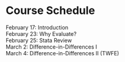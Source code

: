 # Course Schedule

February 17: Introduction  
February 23: Why Evaluate?  
February 25: Stata Review  
March 2: Difference-in-Differences I  
March 4: Difference-in-Differences II (TWFE)
